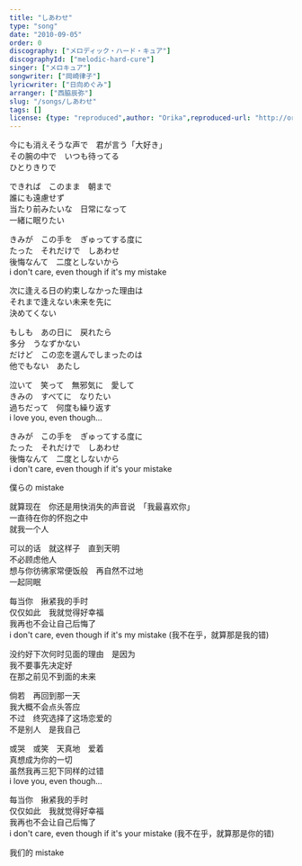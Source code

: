 ```yaml
---
title: "しあわせ"
type: "song"
date: "2010-09-05"
order: 0
discography: ["メロディック・ハード・キュア"]
discographyId: ["melodic-hard-cure"]
singer: ["メロキュア"]
songwriter: ["岡崎律子"]
lyricwriter: ["日向めぐみ"]
arranger: ["西脇辰弥"]
slug: "/songs/しあわせ"
tags: []
license: {type: "reproduced",author: "Orika",reproduced-url: "http://orikamushi.myweb.hinet.net/",reproduced-website: "織歌蟲網站"}
---
```


今にも消えそうな声で　君が言う「大好き」   
その腕の中で　いつも待ってる   
ひとりきりで   
  
できれば　このまま　朝まで   
誰にも遠慮せず   
当たり前みたいな　日常になって   
一緒に眠りたい   
  
きみが　この手を　ぎゅってする度に   
たった　それだけで　しあわせ   
後悔なんて　二度としないから   
i don't care, even though if it's my mistake   
  
次に逢える日の約束しなかった理由は   
それまで逢えない未来を先に   
決めてくない   
  
もしも　あの日に　戻れたら   
多分　うなずかない   
だけど　この恋を選んでしまったのは   
他でもない　あたし   
  
泣いて　笑って　無邪気に　愛して   
きみの　すべてに　なりたい   
過ちだって　何度も繰り返す   
i love you, even though...   
  
きみが　この手を　ぎゅってする度に   
たった　それだけで　しあわせ   
後悔なんて　二度としないから   
i don't care, even though if it's your mistake   
  
僕らの mistake  
  
  <!-- 翻译 -->

就算现在　你还是用快消失的声音说　「我最喜欢你」   
一直待在你的怀抱之中  
就我一个人  
  
可以的话　就这样子　直到天明  
不必顾虑他人  
想与你彷彿家常便饭般　再自然不过地  
一起同眠  
  
每当你　揪紧我的手时  
仅仅如此　我就觉得好幸福  
我再也不会让自己后悔了  
i don't care, even though if it's my mistake (我不在乎，就算那是我的错)   
  
没约好下次何时见面的理由　是因为  
我不要事先决定好　  
在那之前见不到面的未来  
  
倘若　再回到那一天  
我大概不会点头答应  
不过　终究选择了这场恋爱的  
不是别人　是我自己  
  
或哭　或笑　天真地　爱着  
真想成为你的一切  
虽然我再三犯下同样的过错  
i love you, even though...   
  
每当你　揪紧我的手时  
仅仅如此　我就觉得好幸福  
我再也不会让自己后悔了  
i don't care, even though if it's your mistake (我不在乎，就算那是你的错)  
  
我们的 mistake
